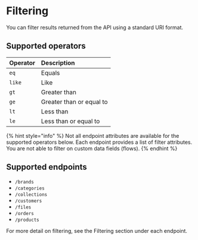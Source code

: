# Filtering

You can filter results returned from the API using a standard URI format.

## Supported operators

| **Operator** | **Description** |
| :--- | :--- |
| `eq` | Equals |
| `like` | Like |
| `gt` | Greater than |
| `ge` | Greater than or equal to |
| `lt` | Less than |
| `le` | Less than or equal to |

{% hint style="info" %}
Not all endpoint attributes are available for the supported operators below. Each endpoint provides a list of filter attributes.  You are not able to filter on custom data fields \(flows\).
{% endhint %}

## Supported endpoints

* `/brands`
* `/categories`
* `/collections`
* `/customers`
* `/files`
* `/orders`
* `/products`

For more detail on filtering, see the Filtering section under each endpoint.

